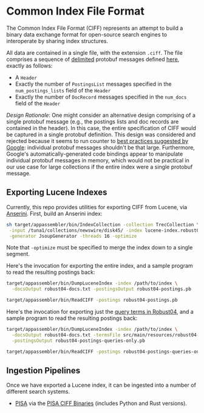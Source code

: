 # Common Index File Format

The Common Index File Format (CIFF) represents an attempt to build a binary data exchange format for open-source search engines to interoperate by sharing index structures.

All data are contained in a single file, with the extension `.ciff`.
The file comprises a sequence of [delimited](https://developers.google.com/protocol-buffers/docs/techniques) protobuf messages defined [here](src/main/protobuf/CommonIndexFileFormat.proto), exactly as follows:

+ A `Header`
+ Exactly the number of `PostingsList` messages specified in the `num_postings_lists` field of the `Header`
+ Exactly the number of `DocRecord` messages specified in the `num_docs` field of the `Header`

_Design Rationale_: 
One might consider an alternative design comprising of a single protobuf message (e.g., the postings lists and doc records are contained in the header).
In this case, the entire specification of CIFF would be captured in a single protobuf definition.
This design was considered and rejected because it seems to run counter to [best practices suggested by Google](https://developers.google.com/protocol-buffers/docs/techniques): individual protobuf messages shouldn't be that large.
Furthermore, Google's automatically-generated code bindings appear to manipulate individual protobuf messages in memory, which would not be practical in our use case for large collections if the entire index were a single protobuf message.

## Exporting Lucene Indexes

Currently, this repo provides utilities for exporting CIFF from Lucene, via [Anserini](http://anserini.io/).
First, build an Anserini index:

```bash
sh target/appassembler/bin/IndexCollection -collection TrecCollection \
 -input /tuna1/collections/newswire/disk45/ -index lucene-index.robust04.optimized \
 -generator JsoupGenerator -threads 16 -optimize
```

Note that `-optimize` must be specified to merge the index down to a single segment.

Here's the invocation for exporting the entire index, and a sample program to read the resulting postings back:

```bash
target/appassembler/bin/DumpLuceneIndex -index /path/to/index \
  -docsOutput robust04-docs.txt -postingsOutput robust04-postings.pb

target/appassembler/bin/ReadCIFF -postings robust04-postings.pb
```

Here's the invocation for exporting just the [query terms in Robust04](src/main/resources/robust04-tokens.lucene-analyzed.txt), and a sample program to read the resulting postings back:

```bash
target/appassembler/bin/DumpLuceneIndex -index /path/to/index \
  -docsOutput robust04-docs.txt -termsFile src/main/resources/robust04-tokens.lucene-analyzed.txt \
  -postingsOutput robust04-postings-queries-only.pb

target/appassembler/bin/ReadCIFF -postings robust04-postings-queries-only.pb -max 600
```

## Ingestion Pipelines

Once we have exported a Lucene index, it can be ingested into a number of different search systems.


+ [PISA](https://github.com/pisa-engine/pisa) via the [PISA CIFF Binaries](https://github.com/pisa-engine/ciff) (includes Python and Rust versions).


